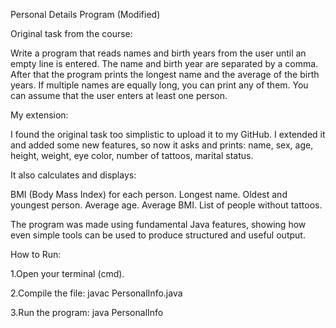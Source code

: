 Personal Details Program (Modified)

Original task from the course: 

Write a program that reads names and birth years from the user until an empty line is entered. The name and birth year are separated by a comma.
After that the program prints the longest name and the average of the birth years. If multiple names are equally long, you can print any of them. You can assume that the user enters at least one person.

My extension: 

I found the original task too simplistic to upload it to my GitHub. I extended it and added some new features, so now it asks and prints: 
name, sex, age, height, weight, eye color, number of tattoos, marital status.

It also calculates and displays:

BMI (Body Mass Index) for each person. 
Longest name.
Oldest and youngest person.
Average age.
Average BMI.
List of people without tattoos. 

The program was made using fundamental Java features, showing how even simple tools can be used to produce structured and useful output.

How to Run:

1.Open your terminal (cmd).

2.Compile the file:
javac PersonalInfo.java

3.Run the program:
java PersonalInfo
